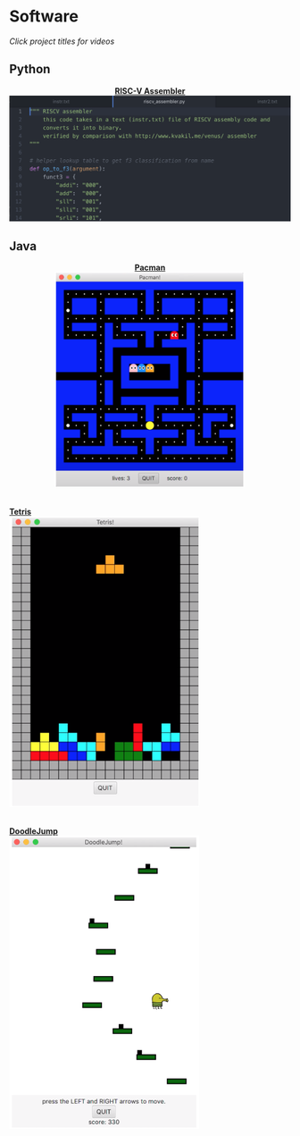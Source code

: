 # Software
<i>Click project titles for videos</i>
<br>
## Python
<p style="text-align:center"> <b>
<a href="https://laurenadachi.github.io/mov/Assembler.mov">RISC-V Assembler</a>
<img src="images/Assembler.png?raw=true" class="center">
</b>
<br></p>

## Java
<p style="text-align:center"> <b>
<a href="https://laurenadachi.github.io/mov/Pacman.mov">Pacman</a> <br>
<img src="images/Pacman.png" style="width:340px;" ><br><br>

<a href="https://laurenadachi.github.io/mov/Tetris.mov">Tetris</a> <br>
<img src="images/Tetris.png" style="width:340px;" > <br><br>

<a href="https://laurenadachi.github.io/mov/DoodleJump.mov">DoodleJump</a> <br>
<img src="images/DoodleJump.png" style="width:340px;" > <br>

</b>
</p>
